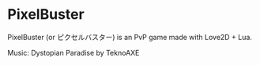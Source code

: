 # PixelBuster
PixelBuster (or ピクセルバスター) is an PvP game made with Love2D + Lua.

Music: Dystopian Paradise by TeknoAXE
